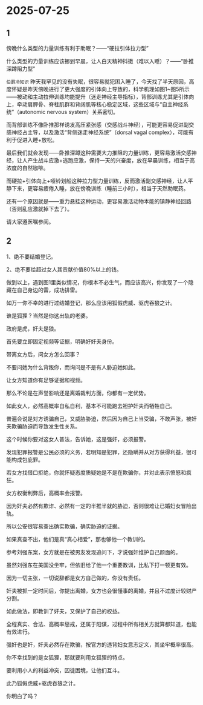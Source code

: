 # 2025-07-25

## 1

傍晚什么类型的力量训练有利于助眠？——“硬拉引体拉力型”

什么类型的力量训练应该挪到早晨，让人白天精神抖擞（难以入睡）？——“卧推深蹲阻力型”

`伯爵冷知识` 昨天我罕见的没有失眠，很容易就犯困入睡了，今天找了半天原因，高度怀疑是昨天傍晚进行了更大强度的引体向上导致的，科学机理如图1~图5所示——被动和主动拉伸训练均能提升（迷走神经主导指标），背部训练尤其是引体向上，牵动肩胛骨、脊柱肌群和背阔肌等核心稳定区域，这些区域与“自主神经系统”（autonomic nervous system）关系密切。

而背部训练不像卧推那样诱发高压紧张感（交感战斗神经），可能更容易促进副交感神经占主导，以及激活“背侧迷走神经系统”（dorsal vagal complex），可能有利于促进入睡+放松。

最后我们就会发现——卧推深蹲这种需要大力推阻的力量训练，更容易激活交感神经，让人产生战斗应激+逃跑应激，保持一天的兴奋度，放在早晨训练，相当于高浓度的自然咖啡。

而硬拉+引体向上+哑铃划船这种拉力型力量训练，反而激活副交感神经，让人平静下来，更容易疲倦入睡，放在傍晚训练（睡前三小时），相当于天然助眠药。

还有一个原因就是——重力悬挂这种运动，更容易激活动物本能的镇静神经回路（否则乱应激就掉下去了）。

请大家遵医嘱参阅。

## 2

1、绝不要结婚登记。

2、绝不要给超过女人其贡献价值80%以上的钱。

做到以上，遇到图1里类似情况，你根本不必生气，而应该高兴，你发现了一个隐藏在自己身边的雷，成功排雷。

如万一你不幸的进行过结婚登记，那么应该用狐假虎威、驱虎吞狼之计。

谁是狐狸？当然是你这出轨的老婆。

政府是虎，奸夫是狼。

首先要立即固定视频等证据，明确好奸夫身份。

带离女方后，问女方怎么回事？

不要问她为什么背叛你，而询问是不是有人胁迫她如此。

让女方知道你有足够证据和视频。

那么不论是在声誉影响还是离婚裁判方面，你都有一定优势。

如此女人，必然高概率自私自利，基本不可能跑去袒护奸夫而牺牲自己。

普遍会说是对方诱骗自己，又威胁胁迫，然后因为自己上当受骗，不敢声张，被奸夫欺骗胁迫而导致发生性关系。

这个时候你要对这女人普法，告诉她，这是强奸，必须报警。

发现犯罪报警是公民必须的义务，若明知是犯罪，还隐瞒并从对方获得利益，很可能构成包庇罪。

若女方找借口拒绝，你就怀疑态度质疑她是不是在欺骗你，并对此表示愤怒和疯狂。

女方权衡利弊后，高概率会报警。

因为奸夫必然有欺诈、必然有一定的半推半就的胁迫，否则很难让已婚妇女冒险出轨。

所以公安很容易查出确实欺骗，确实胁迫的证据。

如果真查不出，他们是真“真心相爱”，那也够他一个教训的。

参考刘强东案，女方就是在被男友发现追问下，才说强奸维护自己颜面的。

虽然刘强东在美国没坐牢，但依旧给了他一个重要教训，比私下打一顿更有效。

因为一切主张，一切说辞都是女方自己做的，你没有责任。

奸夫被抓一定时间后，你提出离婚，女方也会很懂事的离婚，并且不过度计较财产分割。

如此做法，即教训了奸夫，又保护了自己的权益。

全程真实、合法、高概率惩戒，还属于阳谋，过程中所有相关方就算都知道，也能有效进行。

强奸也是奸，奸夫必然存在欺骗，按官方的违背妇女意志定义，其坐牢概率很高。

你不幸找到的是女狐狸，那就要利用女狐狸的特点。

要利用小人的利益冲突，囚徒困境，让他们互斗。

此乃狐假虎威+驱虎吞狼之计。

你明白了吗？

